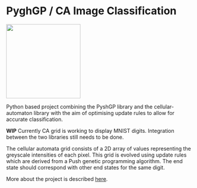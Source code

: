 # PyghGP / CA Image Classification

<img src="https://github.com/tm224/PushGP-CA-Image-Class/tree/main/output/best_individual--digit1-100steps-cut_size1.gif" width="200" />

Python based project combining the PyshGP library and the cellular-automaton library with the aim of optimising update rules to allow for accurate classification.

**WIP**
Currently CA grid is working to display MNIST digits. Integration between the two libraries still needs to be done.

The cellular automata grid consists of a 2D array of values representing the greyscale intensities of each pixel. This grid is evolved using update rules which are derived from a Push genetic programming algorithm. The end state should correspond with other end states for the same digit.

More about the project is described [here](https://drive.google.com/file/d/1SDqu89myb3vSqbaH_P2I0e0tadOXcyR1/view?usp=sharing).
